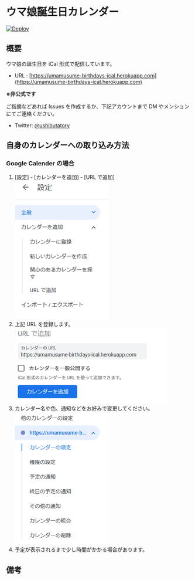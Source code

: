 # ウマ娘誕生日カレンダー

[![Deploy](https://github.com/ushibutatory/umamusume-birthdays/actions/workflows/Deploy.yaml/badge.svg)](https://github.com/ushibutatory/umamusume-birthdays/actions/workflows/Deploy.yaml)

## 概要

ウマ娘の誕生日を iCal 形式で配信しています。

- URL : [https://umamusume-birthdays-ical.herokuapp.com](https://umamusume-birthdays-ical.herokuapp.com)

**※非公式です**

ご指摘などあれば Issues を作成するか、下記アカウントまで DM やメンションにてご連絡ください。

- Twitter: [@ushibutatory](https://twitter.com/ushibutatory)

## 自身のカレンダーへの取り込み方法

### Google Calender の場合

1. [設定] - [カレンダーを追加] - [URL で追加]
   ![URLで追加(1)](docs/images/google/import_1.png)
1. 上記 URL を登録します。
   ![URLで追加(2)](docs/images/google/import_2.png)
1. カレンダー名や色、通知などをお好みで変更してください。
   ![URLで追加(3)](docs/images/google/import_3.png)
1. 予定が表示されるまで少し時間がかかる場合があります。

## 備考
